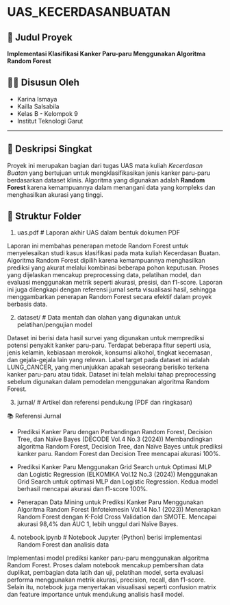 # UAS_KECERDASANBUATAN

## 📌 Judul Proyek
**Implementasi Klasifikasi Kanker Paru-paru Menggunakan Algoritma Random Forest**

## 👩‍💻 Disusun Oleh
- Karina Ismaya
- Kailla Salsabila  
- Kelas B - Kelompok 9  
- Institut Teknologi Garut

---

## 📁 Deskripsi Singkat
Proyek ini merupakan bagian dari tugas UAS mata kuliah *Kecerdasan Buatan* yang bertujuan untuk mengklasifikasikan jenis kanker paru-paru berdasarkan dataset klinis. Algoritma yang digunakan adalah **Random Forest** karena kemampuannya dalam menangani data yang kompleks dan menghasilkan akurasi yang tinggi.


## 📁 Struktur Folder

1. uas.pdf           # Laporan akhir UAS dalam bentuk dokumen PDF
   
Laporan ini membahas penerapan metode Random Forest untuk menyelesaikan studi kasus klasifikasi pada mata kuliah Kecerdasan Buatan. Algoritma Random Forest dipilih karena kemampuannya menghasilkan prediksi yang akurat melalui kombinasi beberapa pohon keputusan. Proses yang dijelaskan mencakup preprocessing data, pelatihan model, dan evaluasi menggunakan metrik seperti akurasi, presisi, dan f1-score. Laporan ini juga dilengkapi dengan referensi jurnal serta visualisasi hasil, sehingga menggambarkan penerapan Random Forest secara efektif dalam proyek berbasis data.

2. dataset/          # Data mentah dan olahan yang digunakan untuk pelatihan/pengujian model
   
Dataset ini berisi data hasil survei yang digunakan untuk memprediksi potensi penyakit kanker paru-paru. Terdapat beberapa fitur seperti usia, jenis kelamin, kebiasaan merokok, konsumsi alkohol, tingkat kecemasan, dan gejala-gejala lain yang relevan. Label target pada dataset ini adalah LUNG_CANCER, yang menunjukkan apakah seseorang berisiko terkena kanker paru-paru atau tidak. Dataset ini telah melalui tahap preprocessing sebelum digunakan dalam pemodelan menggunakan algoritma Random Forest.

3. jurnal/           # Artikel dan referensi pendukung (PDF dan ringkasan)
   
📚 Referensi Jurnal
- Prediksi Kanker Paru dengan Perbandingan Random Forest, Decision Tree, dan Naïve Bayes (DECODE Vol.4 No.3 (2024))
Membandingkan algoritma Random Forest, Decision Tree, dan Naïve Bayes untuk prediksi kanker paru. Random Forest dan Decision Tree mencapai akurasi 100%.

- Prediksi Kanker Paru Menggunakan Grid Search untuk Optimasi MLP dan Logistic Regression (ELKOMIKA Vol.12 No.3 (2024))
Menggunakan Grid Search untuk optimasi MLP dan Logistic Regression. Kedua model berhasil mencapai akurasi dan f1-score 100%.

- Penerapan Data Mining untuk Prediksi Kanker Paru Menggunakan Algoritma Random Forest (Infotekmesin Vol.14 No.1 (2023))
Menerapkan Random Forest dengan K-Fold Cross Validation dan SMOTE. Mencapai akurasi 98,4% dan AUC 1, lebih unggul dari Naïve Bayes.

4. notebook.ipynb    # Notebook Jupyter (Python) berisi implementasi Random Forest dan analisis data
   
Implementasi model prediksi kanker paru-paru menggunakan algoritma Random Forest. Proses dalam notebook mencakup pembersihan data duplikat, pembagian data latih dan uji, pelatihan model, serta evaluasi performa menggunakan metrik akurasi, precision, recall, dan f1-score. Selain itu, notebook juga menyertakan visualisasi seperti confusion matrix dan feature importance untuk mendukung analisis hasil model. 
